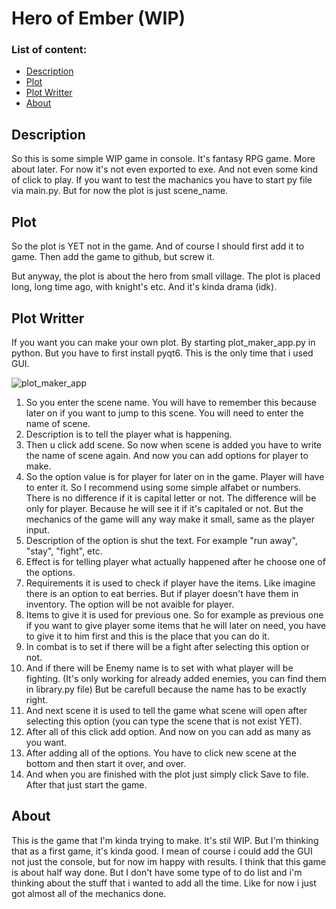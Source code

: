 # Hero of Ember (WIP) 
### List of content:
- [Description](#Description)
- [Plot](#Plot)
- [Plot Writter](#plot-writter)
- [About](#About)
## Description
So this is some simple WIP game in console. It's fantasy RPG game. More about later. For now it's not even exported to exe. And not even some kind of click to play. If you want to test the machanics you have to start py file via main.py. But for now the plot is just scene_name.
## Plot
So the plot is YET not in the game. And of course I should first add it to game. Then add the game to github, but screw it. 

But anyway, the plot is about the hero from small village. The plot is placed long, long time ago, with knight's etc. And it's kinda drama (idk).

<a name="plot-writter"></a>
## Plot Writter
If you want you can make your own plot. By starting plot_maker_app.py in python. But you have to first install pyqt6. This is the only time that i used GUI. 

![plot_maker_app](https://github.com/user-attachments/assets/3de29f7b-2386-4b59-a951-2fc930a22077)
1. So you enter the scene name. You will have to remember this because later on if you want to jump to this scene. You will need to enter the name of scene.
2. Description is to tell the player what is happening.
3. Then u click add scene. So now when scene is added you have to write the name of scene again. And now you can add options for player to make.
4. So the option value is for player for later on in the game. Player will have to enter it. So I recommend using some simple alfabet or numbers. There is no difference if it is capital letter or not. The difference will be only for player. Because he will see it if it's capitaled or not. But the mechanics of the game will any way make it small, same as the player input.
5. Description of the option is shut the text. For example "run away", "stay", "fight", etc.
6. Effect is for telling player what actually happened after he choose one of the options.
7. Requirements it is used to check if player have the items. Like imagine there is an option to eat berries. But if player doesn't have them in inventory. The option will be not avaible for player.
8. Items to give it is used for previous one. So for example as previous one if you want to give player some items that he will later on need, you have to give it to him first and this is the place that you can do it.
9. In combat is to set if there will be a fight after selecting this option or not.
10. And if there will be Enemy name is to set with what player will be fighting. (It's only working for already added enemies, you can find them in library.py file) But be carefull because the name has to be exactly right.
11. And next scene it is used to tell the game what scene will open after selecting this option (you can type the scene that is not exist YET).
12. After all of this click add option. And now on you can add as many as you want.
13. After adding all of the options. You have to click new scene at the bottom and then start it over, and over.
14. And when you are finished with the plot just simply click Save to file. After that just start the game.

## About
This is the game that I'm kinda trying to make. It's stil WIP. But I'm thinking that as a first game, it's kinda good. I mean of course i could add the GUI not just the console, but for now im happy with results.
I think that this game is about half way done. But I don't have some type of to do list and i'm thinking about the stuff that i wanted to add all the time. Like for now i just got almost all of the mechanics done.
